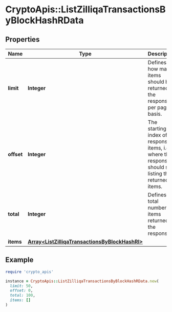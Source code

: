 # CryptoApis::ListZilliqaTransactionsByBlockHashRData

## Properties

| Name | Type | Description | Notes |
| ---- | ---- | ----------- | ----- |
| **limit** | **Integer** | Defines how many items should be returned in the response per page basis. |  |
| **offset** | **Integer** | The starting index of the response items, i.e. where the response should start listing the returned items. |  |
| **total** | **Integer** | Defines the total number of items returned in the response. |  |
| **items** | [**Array&lt;ListZilliqaTransactionsByBlockHashRI&gt;**](ListZilliqaTransactionsByBlockHashRI.md) |  |  |

## Example

```ruby
require 'crypto_apis'

instance = CryptoApis::ListZilliqaTransactionsByBlockHashRData.new(
  limit: 50,
  offset: 0,
  total: 100,
  items: []
)
```

